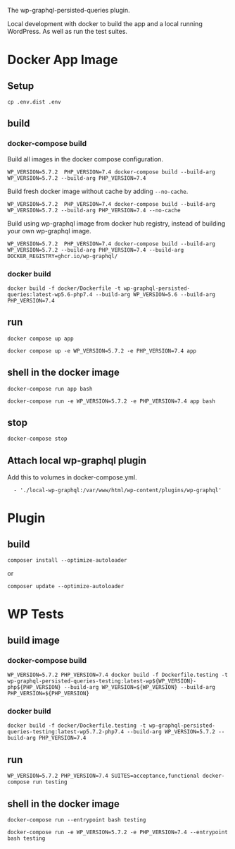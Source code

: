 The wp-graphql-persisted-queries plugin.

Local development with docker to build the app and a local running WordPress. As well as run the test suites.

# Docker App Image

## Setup

`cp .env.dist .env`

## build

### docker-compose build

Build all images in the docker compose configuration.

`WP_VERSION=5.7.2  PHP_VERSION=7.4 docker-compose build --build-arg WP_VERSION=5.7.2 --build-arg PHP_VERSION=7.4`

Build fresh docker image without cache by adding `--no-cache`.

`WP_VERSION=5.7.2  PHP_VERSION=7.4 docker-compose build --build-arg WP_VERSION=5.7.2 --build-arg PHP_VERSION=7.4 --no-cache`

Build using wp-graphql image from docker hub registry, instead of building your own wp-graphql image.

`WP_VERSION=5.7.2  PHP_VERSION=7.4 docker-compose build --build-arg WP_VERSION=5.7.2 --build-arg PHP_VERSION=7.4 --build-arg DOCKER_REGISTRY=ghcr.io/wp-graphql/`

### docker build

`docker build -f docker/Dockerfile -t wp-graphql-persisted-queries:latest-wp5.6-php7.4 --build-arg WP_VERSION=5.6 --build-arg PHP_VERSION=7.4`

## run

`docker compose up app`

`docker compose up -e WP_VERSION=5.7.2 -e PHP_VERSION=7.4 app`

## shell in the docker image

`docker-compose run app bash`

`docker-compose run -e WP_VERSION=5.7.2 -e PHP_VERSION=7.4 app bash`

## stop

`docker-compose stop`

## Attach local wp-graphql plugin

Add this to volumes in docker-compose.yml. 

      - './local-wp-graphql:/var/www/html/wp-content/plugins/wp-graphql'

# Plugin

## build

`composer install --optimize-autoloader`

or

`composer update --optimize-autoloader`

# WP Tests

## build image

### docker-compose build

`WP_VERSION=5.7.2 PHP_VERSION=7.4 docker build -f Dockerfile.testing -t wp-graphql-persisted-queries-testing:latest-wp${WP_VERSION}-php${PHP_VERSION} --build-arg WP_VERSION=${WP_VERSION} --build-arg PHP_VERSION=${PHP_VERSION} `

### docker build

`docker build -f docker/Dockerfile.testing -t wp-graphql-persisted-queries-testing:latest-wp5.7.2-php7.4 --build-arg WP_VERSION=5.7.2 --build-arg PHP_VERSION=7.4`

## run

`WP_VERSION=5.7.2 PHP_VERSION=7.4 SUITES=acceptance,functional docker-compose run testing`

## shell in the docker image

`docker-compose run --entrypoint bash testing`

`docker-compose run -e WP_VERSION=5.7.2 -e PHP_VERSION=7.4 --entrypoint bash testing`
